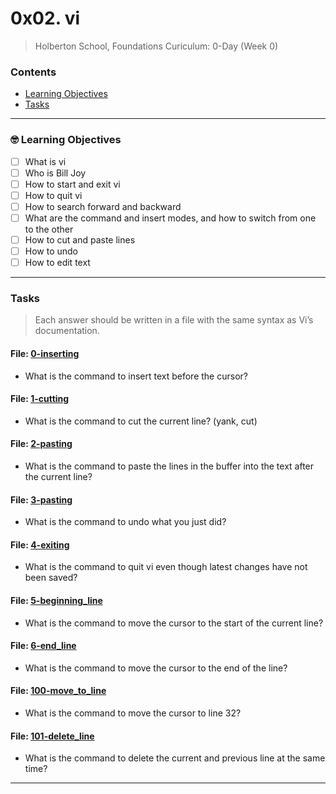 # 0x02. vi
> Holberton School, Foundations Curiculum: 0-Day (Week 0)

### Contents
- [Learning Objectives](https://github.com/michedomingo/holbertonschool-zero_day/tree/master/0x02-vi/#vi1)
- [Tasks](https://github.com/michedomingo/holbertonschool-zero_day/tree/master/0x02-vi/#tasks)
___
<a name="vi1"></a>

### 🤓 Learning Objectives
- [ ] What is vi
- [ ] Who is Bill Joy
- [ ] How to start and exit vi
- [ ] How to quit vi
- [ ] How to search forward and backward
- [ ] What are the command and insert modes, and how to switch from one to the other
- [ ] How to cut and paste lines
- [ ] How to undo
- [ ] How to edit text
___
<a name="tasks"></a>
### Tasks
> Each answer should be written in a file with the same syntax as Vi’s documentation.

#### File: [0-inserting](https://github.com/michedomingo/holbertonschool-zero_day/blob/master/0x02-vi/0-inserting)
- What is the command to insert text before the cursor?

#### File: [1-cutting](https://github.com/michedomingo/holbertonschool-zero_day/blob/master/0x02-vi/1-cutting)
- What is the command to cut the current line? (yank, cut)

#### File: [2-pasting](https://github.com/michedomingo/holbertonschool-zero_day/blob/master/0x02-vi/2-pasting)
- What is the command to paste the lines in the buffer into the text after the current line?

#### File: [3-pasting](https://github.com/michedomingo/holbertonschool-zero_day/blob/master/0x02-vi/3-undoing)
- What is the command to undo what you just did?

#### File: [4-exiting](https://github.com/michedomingo/holbertonschool-zero_day/blob/master/0x02-vi/4-exiting)
- What is the command to quit vi even though latest changes have not been saved?

#### File: [5-beginning_line](https://github.com/michedomingo/holbertonschool-zero_day/blob/master/0x02-vi/5-beginning_line)
- What is the command to move the cursor to the start of the current line?

#### File: [6-end_line](https://github.com/michedomingo/holbertonschool-zero_day/blob/master/0x02-vi/6-end_line)
- What is the command to move the cursor to the end of the line?

#### File: [100-move_to_line](https://github.com/michedomingo/holbertonschool-zero_day/blob/master/0x02-vi/100-move_to_line)
- What is the command to move the cursor to line 32?

#### File: [101-delete_line](https://github.com/michedomingo/holbertonschool-zero_day/blob/master/0x02-vi/101-delete_line)
- What is the command to delete the current and previous line at the same time?
___

